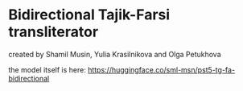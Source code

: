 # Bidirectional Tajik-Farsi transliterator 

created by Shamil Musin, Yulia Krasilnikova and Olga Petukhova

the model itself is here:
https://huggingface.co/sml-msn/pst5-tg-fa-bidirectional
